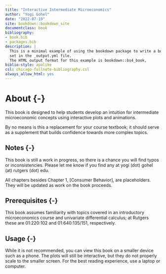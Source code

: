 ```yaml
--- 
title: "Interactive Intermediate Microeconomics"
author: "Yogi Gohel"
date: "2022-07-19"
site: bookdown::bookdown_site
documentclass: book
bibliography:
- book.bib
- packages.bib
description: |
  This is a minimal example of using the bookdown package to write a book.
  set in the _output.yml file.
  The HTML output format for this example is bookdown::bs4_book,
biblio-style: apalike
csl: chicago-fullnote-bibliography.csl
always_allow_html: yes
---
```


# About {-}

This book is designed to help students develop an intuition for intermediate microeconomic concepts using interactive plots and animations. 

By no means is this a replacement for your course textbook; it should serve as a supplement that builds confidence towards more complex topics.

## Notes {-} 

This book is still a work in progress, so there is a chance you will find typos or inconsistencies. Please let me know if you find any at yogi (dot) gohel (at) rutgers (dot) edu.

All chapters besides Chapter 1, [Consumer Behavior], are placeholders. They will be updated as work on the book proceeds.

## Prerequisites {-}

This book assumes familiarity with topics covered in an introductory microeconomics course and univariate differential calculus; at Rutgers these are 01:220:102 and 01:640:135/151, respectively.

## Usage {-}

While it is not recommended, you can view this book on a smaller device such as a phone. The plots will still be interactive, but they do not properly scale to the smaller screen. For the best reading experience, use a laptop or computer. 
